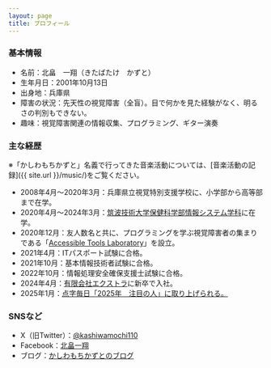 ```yaml
---
layout: page
title: プロフィール
---
```

### 基本情報

* 名前：北畠　一翔（きたばたけ　かずと）
* 生年月日：2001年10月13日
* 出身地：兵庫県
* 障害の状況：先天性の視覚障害（全盲）。目で何かを見た経験がなく、明るさの判別もできない。
* 趣味：視覚障害関連の情報収集、プログラミング、ギター演奏

### 主な経歴

※「かしわもちかずと」名義で行ってきた音楽活動については、[音楽活動の記録]({{ site.url }}/music/)をご覧ください。

* 2008年4月～2020年3月：兵庫県立視覚特別支援学校に、小学部から高等部まで在学。
* 2020年4月～2024年3月：[筑波技術大学](https://www.tsukuba-tech.ac.jp/)[保健科学部情報システム学科](https://www.cs.k.tsukuba-tech.ac.jp/)に在学。
* 2020年12月：友人数名と共に、プログラミングを学ぶ視覚障害者の集まりである「[Accessible Tools Laboratory](https://actlab.org/)」を設立。
* 2021年4月：ITパスポート試験に合格。
* 2021年10月：基本情報技術者試験に合格。
* 2022年10月：情報処理安全確保支援士試験に合格。
* 2024年4月：[有限会社エクストラ](https://www.extra.co.jp/)に新卒で入社。
* 2025年1月：[点字毎日「2025年　注目の人」に取り上げられる。](https://mainichi.jp/articles/20250102/ddw/090/040/010000c)

### SNSなど

* X（旧Twitter）：[@kashiwamochi110](https://x.com/kashiwamochi110/)
* Facebook：[北畠一翔](https://www.facebook.com/profile.php?id=61566512994942)
* ブログ：[かしわもちかずとのブログ](https://kitabatake1013.github.io/)

